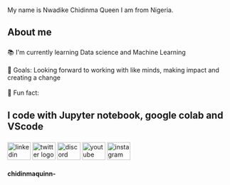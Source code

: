 ###

<p align="left">My name is Nwadike Chidinma Queen I am from Nigeria.</p>

###

<h2 align="left">About me</h2>

###

<p align="left">📚 I'm currently learning Data science and Machine Learning<br><br>🎯 Goals: Looking forward to working with like minds, making impact and creating a change<br><br>🎲 Fun fact:</p>

###

<h2 align="left">I code with Jupyter notebook, google colab and VScode</h2>


###

<div align="left">
  <img src="https://raw.githubusercontent.com/maurodesouza/profile-readme-generator/master/src/assets/icons/social/linkedin/default.svg" width="52" height="40" alt="linkedin logo"  />
  <img src="https://raw.githubusercontent.com/maurodesouza/profile-readme-generator/master/src/assets/icons/social/twitter/default.svg" width="52" height="40" alt="twitter logo"  />
  <img src="https://raw.githubusercontent.com/maurodesouza/profile-readme-generator/master/src/assets/icons/social/discord/default.svg" width="52" height="40" alt="discord logo"  />
  <img src="https://raw.githubusercontent.com/maurodesouza/profile-readme-generator/master/src/assets/icons/social/youtube/default.svg" width="52" height="40" alt="youtube logo"  />
  <img src="https://raw.githubusercontent.com/maurodesouza/profile-readme-generator/master/src/assets/icons/social/instagram/default.svg" width="52" height="40" alt="instagram logo"  />
</div>

#### chidinmaquinn-

